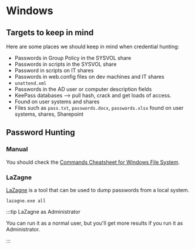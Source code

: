 # Windows

## Targets to keep in mind

Here are some places we should keep in mind when credential hunting:

- Passwords in Group Policy in the SYSVOL share
- Passwords in scripts in the SYSVOL share
- Password in scripts on IT shares
- Passwords in web.config files on dev machines and IT shares
- `unattend.xml`
- Passwords in the AD user or computer description fields
- KeePass databases --> pull hash, crack and get loads of access.
- Found on user systems and shares
- Files such as `pass.txt`, `passwords.docx`, `passwords.xlsx` found on user systems, shares, Sharepoint

## Password Hunting

### Manual

You should check the [Commands Cheatsheet for Windows File System](/cheatsheets/windows/batch-and-powershell#file-system).

### LaZagne

[LaZagne](https://github.com/AlessandroZ/LaZagne) is a tool that can be used to dump passwords from a local system.

```batch
lazagne.exe all
```

:::tip LaZagne as Administrator

You can run it as a normal user, but you'll get more results if you run it as Administrator.

:::